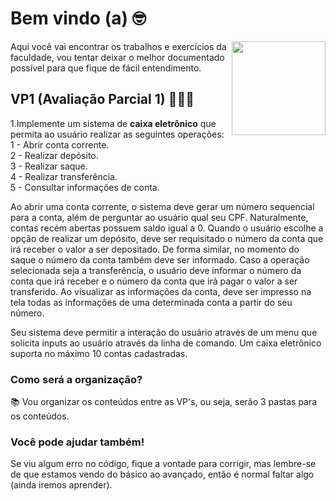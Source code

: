# Bem vindo (a) 🤓

<img src="http://kaioferreira.blog.br/wp-content/uploads/2018/01/artigo-java-1.png" width="150px" align="right">

Aqui você vai encontrar os trabalhos e exercícios da faculdade, vou tentar deixar o melhor documentado possível para que fique de fácil entendimento.

## VP1 (Avaliação Parcial 1) 💸💸💸

1.Implemente um sistema de **caixa eletrônico** que permita ao usuário realizar as seguintes operações:<br>
1 - Abrir conta corrente. <br>
2 - Realizar depósito.<br>
3 - Realizar saque.<br>
4 - Realizar transferência.<br>
5 - Consultar informações de conta.<br>

Ao abrir uma conta corrente, o sistema deve gerar um número sequencial para a conta, além de perguntar ao usuário qual seu CPF. Naturalmente, contas recém abertas possuem saldo igual a 0. Quando o usuário escolhe a opção de realizar um depósito, deve ser requisitado o número da conta que irá receber o valor a ser depositado. De forma similar, no momento do saque o número da conta também deve ser informado. Caso a operação selecionada seja a transferência, o usuário deve informar o número da conta que irá receber e o número da conta que irá pagar o valor a ser transferido. Ao visualizar as informações da conta, deve ser impresso na tela todas as informações de uma determinada conta a partir do seu número.

Seu sistema deve permitir a interação do usuário através de um menu que solicita inputs ao usuário através da linha de comando. Um caixa eletrônico suporta no máximo 10 contas cadastradas.

### Como será a organização?

:books: Vou organizar os conteúdos entre as VP's, ou seja, serão 3 pastas para os conteúdos.

### Você pode ajudar também!

Se viu algum erro no código, fique a vontade para corrigir, mas lembre-se de que estamos vendo do básico ao avançado, então é normal faltar algo (ainda iremos aprender).

